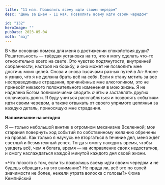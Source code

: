 ```yaml
---
title: "11 мая. Позволить всему идти своим чередом"
desc: "День за Днем - 11 мая. Позволить всему идти своим чередом"

id: "132"
heroImage: ""
pubDate: 2023-05-04
moth: "maj"
---
```


В чём основная помеха для меня в достижении спокойствия души? Решительность —
твёрдая установка на то, что я могу сделать что-то относительно всего на
свете. Это чувство подтянутости, внутренней собранности, настроя на борьбу, и
оно может не позволить мне достичь моих целей. Снова и снова тысячами разных
путей в Ал-Аноне я узнаю, что я не должна брать всё на себя. Если я стану
мстить за все несправедливые страдания, причинённые мне алкоголиком, это не
принесёт никакого положительного изменения в мою жизнь. Я не наделена Богом
полномочиями сводить счёты и заставлять других оплачивать долги. Я буду
учиться расслабляться и позволять событиям идти своим чередом, а также
отвыкать от своего упрямого цеплянья за каждую деталь, приносящую мне
страдания.

**Напоминание на сегодня**

Я — только небольшой винтик в огромном механизме Вселенной; мои старания
повернуть ход событий по собственному желанию обречены на провал. Как только я
научусь не вторгаться в течение дел, меня ждёт светлый и безмятежный успех.
Тогда я смогу находить время, чтобы увидеть всё, чем я богата, время — на
исправление своих недостатков, и смогу наслаждаться каждой минутой каждого дня
своей жизни.

«Что плохого в том, если ты позволишь всему идти своим чередом и не будешь
обращать на это внимание? Не прада ли, всё это по своей значимости не более,
нежели утрата волоска с головы?» Фома Кемпийский
